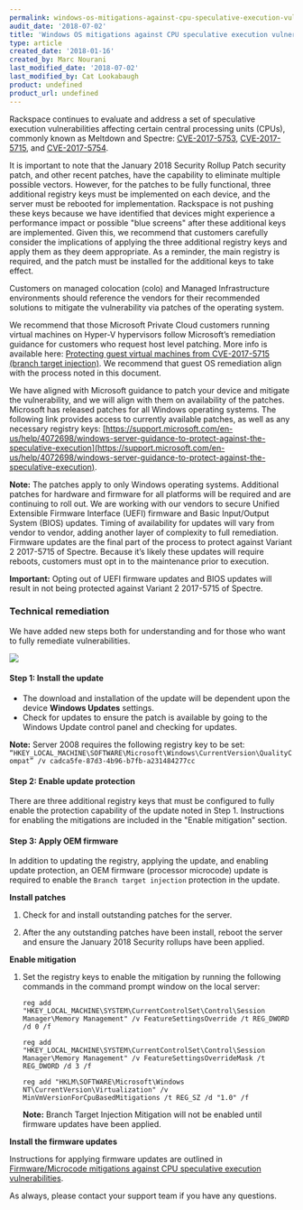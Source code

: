 ```yaml
---
permalink: windows-os-mitigations-against-cpu-speculative-execution-vulnerabilities/
audit_date: '2018-07-02'
title: 'Windows OS mitigations against CPU speculative execution vulnerabilities'
type: article
created_date: '2018-01-16'
created_by: Marc Nourani
last_modified_date: '2018-07-02'
last_modified_by: Cat Lookabaugh
product: undefined
product_url: undefined
---
```


Rackspace continues to evaluate and address a set of speculative execution vulnerabilities affecting certain central processing units (CPUs), commonly known as Meltdown and Spectre: [CVE-2017-5753](http://cve.mitre.org/cgi-bin/cvename.cgi?name=CVE-2017-5753), [CVE-2017-5715](http://cve.mitre.org/cgi-bin/cvename.cgi?name=CVE-2017-5715), and [CVE-2017-5754](http://cve.mitre.org/cgi-bin/cvename.cgi?name=CVE-2017-5754). 

It is important to note that the January 2018 Security Rollup Patch security patch, and other recent patches, have the capability to eliminate multiple possible vectors. However, for the patches to be fully functional, three additional registry keys must be implemented on each device, and the server must be rebooted for implementation. Rackspace is not pushing these keys because we have identified that devices might experience a performance impact or possible "blue screens" after these additional keys are implemented. Given this, we recommend that customers carefully consider the implications of applying the three additional registry keys and apply them as they deem appropriate. As a reminder, the main registry is required, and the patch must be installed for the additional keys to take effect.  

Customers on managed colocation (colo) and Managed Infrastructure environments should reference the vendors for their recommended solutions to mitigate the vulnerability via patches of the operating system.  

We recommend that those Microsoft Private Cloud customers running virtual machines on Hyper-V hypervisors follow Microsoft’s remediation guidance for customers who request host level patching.  More info is available here: [Protecting guest virtual machines from CVE-2017-5715 (branch target injection)](https://docs.microsoft.com/en-us/virtualization/hyper-v-on-windows/CVE-2017-5715-and-hyper-v-vms). We recommend that guest OS remediation align with the process noted in this document.

We have aligned with Microsoft guidance to patch your device and mitigate the vulnerability, and we will align with them on availability of the patches. Microsoft has released patches for all Windows operating systems. The following link provides access to currently available patches, as well as any necessary registry keys: [https://support.microsoft.com/en-us/help/4072698/windows-server-guidance-to-protect-against-the-speculative-execution](https://support.microsoft.com/en-us/help/4072698/windows-server-guidance-to-protect-against-the-speculative-execution).

**Note:** The patches apply to only Windows operating systems. Additional patches for hardware and firmware for all platforms will be required and are continuing to roll out. We are working with our vendors to secure Unified Extensible Firmware Interface (UEFI) firmware and Basic Input/Output System (BIOS) updates. Timing of availability for updates will vary from vendor to vendor, adding another layer of complexity to full remediation. Firmware updates are the final part of the process to protect against Variant 2 2017-5715 of Spectre. Because it’s likely these updates will require reboots, customers must opt in to the maintenance prior to execution.

**Important:** Opting out of UEFI firmware updates and BIOS updates will result in not being protected against Variant 2 2017-5715 of Spectre. 

### Technical remediation

We have added new steps both for understanding and for those who want to fully remediate vulnerabilities.

<img src="{% asset_path general/windows-os-mitigations-against-cpu-speculative-execution-vulnerabilities/windows-os-remediation.png %}" />


#### Step 1: Install the update

- The download and installation of the update will be dependent upon the device **Windows Updates** settings.
- Check for updates to ensure the patch is available by going to the Windows Update control panel and checking for updates.

**Note:** Server 2008 requires the following registry key to be set: 
``“HKEY_LOCAL_MACHINE\SOFTWARE\Microsoft\Windows\CurrentVersion\QualityCompat” /v cadca5fe-87d3-4b96-b7fb-a231484277cc``

#### Step 2: Enable update protection

There are three additional registry keys that must be configured to fully enable the protection capability of the update noted in Step 1. Instructions for enabling the mitigations are included in the "Enable mitigation" section.

#### Step 3: Apply OEM firmware

In addition to updating the registry, applying the update, and enabling update protection, an OEM firmware (processor microcode) update is required to enable the ``Branch target injection`` protection in the update.  


**Install patches**

1. Check for and install outstanding patches for the server.

2. After the any outstanding patches have been install, reboot the server and ensure the January 2018 Security rollups have been applied.


**Enable mitigation**

1. Set the registry keys to enable the mitigation by running the following commands in the command prompt window on the local server:

       reg add "HKEY_LOCAL_MACHINE\SYSTEM\CurrentControlSet\Control\Session Manager\Memory Management" /v FeatureSettingsOverride /t REG_DWORD /d 0 /f

       reg add "HKEY_LOCAL_MACHINE\SYSTEM\CurrentControlSet\Control\Session Manager\Memory Management" /v FeatureSettingsOverrideMask /t REG_DWORD /d 3 /f

       reg add "HKLM\SOFTWARE\Microsoft\Windows NT\CurrentVersion\Virtualization" /v MinVmVersionForCpuBasedMitigations /t REG_SZ /d "1.0" /f

    **Note:** Branch Target Injection Mitigation will not be enabled until firmware updates have been applied.

**Install the firmware updates**

Instructions for applying firmware updates are outlined in [Firmware/Microcode mitigations against CPU speculative execution vulnerabilities](https://support.rackspace.com/how-to/firmware-microcode-mitigations-against-cpu-speculative-execution-vulnerabilities/).


As always, please contact your support team if you have any questions. 
